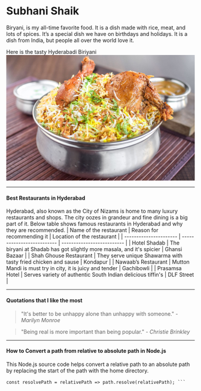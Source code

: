 # Subhani Shaik
Biryani, is my all-time favorite food. It is a dish made with rice, meat, and lots of spices. It’s a special dish we have on birthdays and holidays. It is a dish from India, but people all over the world love it.

Here is the tasty Hyderabadi Biriyani ![Hyderabadi Biriyani](hyderbadi-biriyani.jpg)

---

#### Best Restaurants in Hyderabad

Hyderabad, also known as the City of Nizams is home to many luxury restaurants and shops. The city oozes in grandeur and fine dining is a big part of it. Below table shows famous restaurants in Hyderabad and why they are recommended.
| Name of the restaurant | Reason for recommending it | Location of the restaurant |
| ---------------------- | -------------------------- | -------------------------- |
| Hotel Shadab           | The biryani at Shadab has got slightly more masala, and it's spicier | Ghansi Bazaar |
| Shah Ghouse Restaurant | They serve unique Shawarma with tasty fried chicken and sause | Kondapur |
| Nawaab’s Restaurant    | Mutton Mandi is must try in city, it is juicy and tender | Gachibowli |
| Prasamsa Hotel         | Serves variety of authentic South Indian delicious tiffin's | DLF Street |

---

#### Quotations that I like the most 

> "It's better to be unhappy alone than unhappy with someone." - _Marilyn Monroe_

> "Being real is more important than being popular." - _Christie Brinkley_

---

#### How to Convert a path from relative to absolute path in Node.js

This Node.js source code helps convert a relative path to an absolute path by replacing the start of the path with the home directory.

``` const path = require("path"); 
const resolvePath = relativePath => path.resolve(relativePath); ```